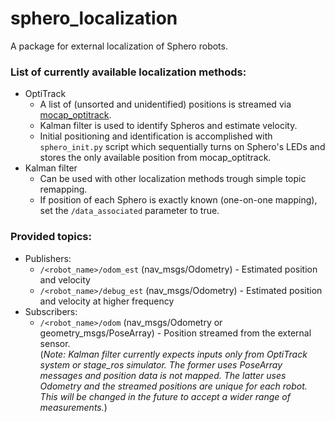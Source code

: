 # sphero_localization

A package for external localization of Sphero robots.

### List of currently available localization methods:
- OptiTrack
    - A list of (unsorted and unidentified) positions is streamed via [mocap_optitrack](https://github.com/larics/mocap_optitrack).
    - Kalman filter is used to identify Spheros and estimate velocity.
    - Initial positioning and identification is accomplished with `sphero_init.py` script which sequentially turns on Sphero's LEDs and stores the only available position from mocap_optitrack.
- Kalman filter
    - Can be used with other localization methods trough simple topic remapping.
    - If position of each Sphero is exactly known (one-on-one mapping), set the `/data_associated` parameter to true.
    

### Provided topics:
- Publishers:
    - `/<robot_name>/odom_est` (nav_msgs/Odometry) - Estimated position and velocity
    - `/<robot_name>/debug_est` (nav_msgs/Odometry) - Estimated position and velocity at higher frequency
- Subscribers:
    - `/<robot_name>/odom` (nav_msgs/Odometry or geometry_msgs/PoseArray) - Position streamed from the external sensor. <br>
    (_Note: Kalman filter currently expects inputs only from OptiTrack system or stage_ros simulator. The former uses PoseArray messages and position data is not mapped. The latter uses Odometry and the streamed positions are unique for each robot. This will be changed in the future to accept a wider range of measurements._)
